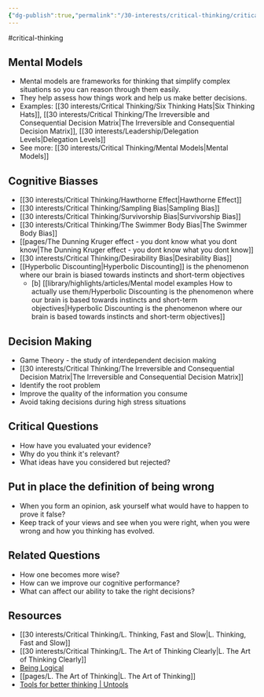 ```yaml
---
{"dg-publish":true,"permalink":"/30-interests/critical-thinking/critical-thinking/"}
---
```


#critical-thinking

## Mental Models
- Mental models are frameworks for thinking that simplify complex situations so you can reason through them easily.
- They help assess how things work and help us make better decisions.
- Examples: [[30 interests/Critical Thinking/Six Thinking Hats|Six Thinking Hats]], [[30 interests/Critical Thinking/The Irreversible and Consequential Decision Matrix|The Irreversible and Consequential Decision Matrix]], [[30 interests/Leadership/Delegation Levels|Delegation Levels]]
- See more: [[30 interests/Critical Thinking/Mental Models|Mental Models]]

## Cognitive Biasses
- [[30 interests/Critical Thinking/Hawthorne Effect|Hawthorne Effect]]
- [[30 interests/Critical Thinking/Sampling Bias|Sampling Bias]]
- [[30 interests/Critical Thinking/Survivorship Bias|Survivorship Bias]]
- [[30 interests/Critical Thinking/The Swimmer Body Bias|The Swimmer Body Bias]]
- [[pages/The Dunning Kruger effect - you dont know what you dont know|The Dunning Kruger effect - you dont know what you dont know]]
- [[30 interests/Critical Thinking/Desirability Bias|Desirability Bias]]
- [[Hyperbolic Discounting|Hyperbolic Discounting]] is the phenomenon where our brain is biased towards instincts and short-term objectives 
	- [b] [[library/highlights/articles/Mental model examples How to actually use them/Hyperbolic Discounting is the phenomenon where our brain is based towards instincts and short-term objectives|Hyperbolic Discounting is the phenomenon where our brain is based towards instincts and short-term objectives]]

## Decision Making
- Game Theory - the study of interdependent decision making
- [[30 interests/Critical Thinking/The Irreversible and Consequential Decision Matrix|The Irreversible and Consequential Decision Matrix]]
- Identify the root problem
- Improve the quality of the information you consume
- Avoid taking decisions during high stress situations

## Critical Questions
- How have you evaluated your evidence?
- Why do you think it's relevant?
- What ideas have you considered but rejected?

## Put in place the definition of being wrong
- When you form an opinion, ask yourself what would have to happen to prove it false?
- Keep track of your views and see when you were right, when you were wrong and how you thinking has evolved.

## Related Questions
- How one becomes more wise?
- How can we improve our cognitive performance? 
- What can affect our ability to take the right decisions?


## Resources
- [[30 interests/Critical Thinking/L. Thinking, Fast and Slow|L. Thinking, Fast and Slow]]
- [[30 interests/Critical Thinking/L. The Art of Thinking Clearly|L. The Art of Thinking Clearly]]
- [Being Logical](obsidian://open?vault=Highlights&file=highlights%2FBooks%2FBeing%20Logical)
- [[pages/L. The Art of Thinking|L. The Art of Thinking]]
- [Tools for better thinking | Untools](https://untools.co)